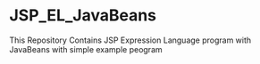 # JSP_EL_JavaBeans
This Repository Contains JSP Expression Language program with JavaBeans with simple example peogram
